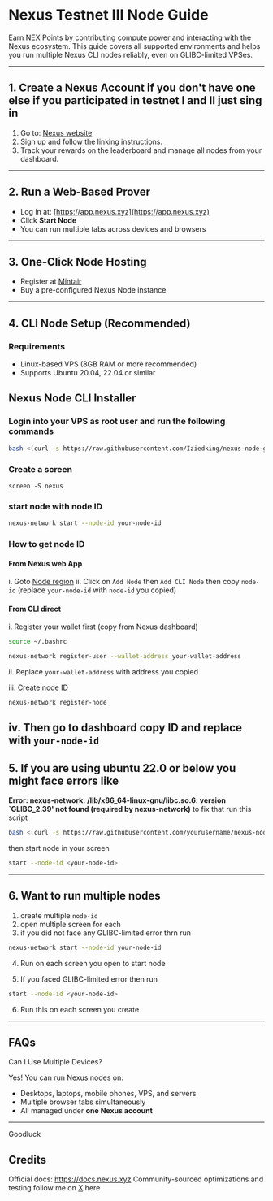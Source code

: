 #  Nexus Testnet III Node Guide

Earn NEX Points by contributing compute power and interacting with the Nexus ecosystem. This guide covers all supported environments and helps you run multiple Nexus CLI nodes reliably, even on GLIBC-limited VPSes.

---


##  1. Create a Nexus Account if you don't have one else if you participated in testnet I and II just sing in 

1. Go to: [Nexus website](https://app.nexus.xyz)
2. Sign up and follow the linking instructions.
3. Track your rewards on the leaderboard and manage all nodes from your dashboard.

---

## 2. Run a Web-Based Prover

- Log in at: [https://app.nexus.xyz](https://app.nexus.xyz)
- Click **Start Node**
- You can run multiple tabs across devices and browsers

---

## 3. One-Click Node Hosting

- Register at [Mintair](https://mintair.xyz)
- Buy a pre-configured Nexus Node instance

---

##  4. CLI Node Setup (Recommended)

### Requirements

- Linux-based VPS (8GB RAM or more recommended)
- Supports Ubuntu 20.04, 22.04 or similar


##  Nexus Node CLI Installer

### Login into your VPS as root user and run the following commands

```bash
bash <(curl -s https://raw.githubusercontent.com/Iziedking/nexus-node-guide/main/install.sh)
```
### Create a screen
```bas
screen -S nexus
```
### start node with node ID
```bash
nexus-network start --node-id your-node-id
```
### How to get node ID
#### From Nexus web App
i. Goto [Node region](https://app.nexus.xyz/nodes)
ii. Click on ``Add Node`` then ``Add CLI Node`` then copy ``node-id`` (replace ``your-node-id`` with ``node-id`` you copied)
#### From CLI direct
i. Register your wallet first (copy from Nexus dashboard)
```bash
source ~/.bashrc

nexus-network register-user --wallet-address your-wallet-address
```
ii. Replace ``your-wallet-address`` with address you copied

iii. Create node ID
```bash
nexus-network register-node
```
iv. Then go to dashboard copy ID and replace with ``your-node-id``
---
## 5. If you are using ubuntu 22.0 or below you might face errors like 
**Error: nexus-network: /lib/x86_64-linux-gnu/libc.so.6: version `GLIBC_2.39' not found (required by nexus-network)**
to fix that run this script
```bash
bash <(curl -s https://raw.githubusercontent.com/yourusername/nexus-node-guide/main/scripts/run-nexus.sh)
```
then start node in your screen
```bash
start --node-id <your-node-id>
```
---
## 6. Want to run multiple nodes 
1. create multiple ``node-id``
2. open multiple screen for each
3. if you did not face any GLIBC-limited error thrn run
```bash
nexus-network start --node-id your-node-id
```
4. Run on each screen you open to start node
   
5. If you faced GLIBC-limited error then run
```bash
start --node-id <your-node-id>
```
6. Run this on each screen you create
---

## **FAQs** 
Can I Use Multiple Devices?

Yes! You can run Nexus nodes on:

- Desktops, laptops, mobile phones, VPS, and servers
- Multiple browser tabs simultaneously
- All managed under **one Nexus account**

---
Goodluck

## Credits
Official docs: https://docs.nexus.xyz
Community-sourced optimizations and testing
follow me on [X](https://x.com/Iziedking) here
